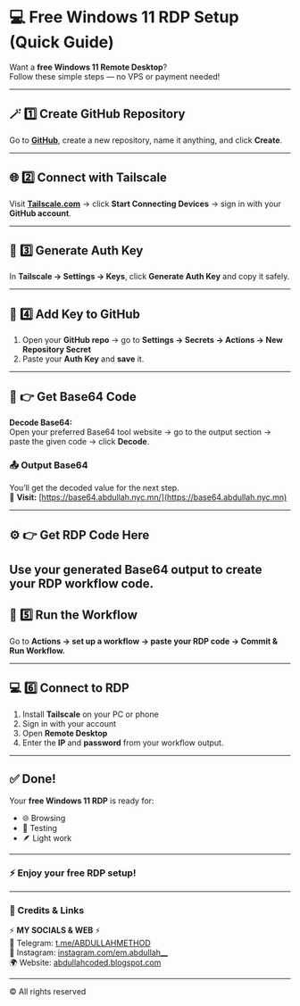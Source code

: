 # 💻 Free Windows 11 RDP Setup (Quick Guide)

Want a **free Windows 11 Remote Desktop**?  
Follow these simple steps — no VPS or payment needed!

---

## 🪄 1️⃣ Create GitHub Repository
Go to **[GitHub](https://github.com)**, create a new repository, name it anything, and click **Create**.

---

## 🌐 2️⃣ Connect with Tailscale
Visit **[Tailscale.com](https://tailscale.com)** → click **Start Connecting Devices** → sign in with your **GitHub account**.

---

## 🔑 3️⃣ Generate Auth Key
In **Tailscale → Settings → Keys**, click **Generate Auth Key** and copy it safely.

---

## 🧩 4️⃣ Add Key to GitHub
1. Open your **GitHub repo** → go to **Settings → Secrets → Actions → New Repository Secret**  
2. Paste your **Auth Key** and **save** it.

---

## 🧠 👉 Get Base64 Code
**Decode Base64:**  
Open your preferred Base64 tool website → go to the output section → paste the given code → click **Decode**.

### 📤 Output Base64
You’ll get the decoded value for the next step.  
🔗 **Visit:** [https://base64.abdullah.nyc.mn/](https://base64.abdullah.nyc.mn)

---

## ⚙️ 👉 Get RDP Code Here
Use your generated Base64 output to create your RDP workflow code.
---

## 🚀 5️⃣ Run the Workflow
Go to **Actions → set up a workflow → paste your RDP code → Commit & Run Workflow.**

---

## 💻 6️⃣ Connect to RDP
1. Install **Tailscale** on your PC or phone  
2. Sign in with your account  
3. Open **Remote Desktop**  
4. Enter the **IP** and **password** from your workflow output.

---

## ✅ Done!
Your **free Windows 11 RDP** is ready for:
- 🌐 Browsing  
- 🧪 Testing  
- 🪶 Light work  

---

### ⚡ Enjoy your free RDP setup!

---

### 🔗 Credits & Links
⚡ **MY SOCIALS & WEB** ⚡  
💬 Telegram: [t.me/ABDULLAHMETHOD](https://t.me/ABDULLAHMETHOD)  
📸 Instagram: [instagram.com/em.abdullah__](https://instagram.com/em.abdullah__)  
🌍 Website: [abdullahcoded.blogspot.com](https://abdullahcoded.blogspot.com)  

---

© All rights reserved
